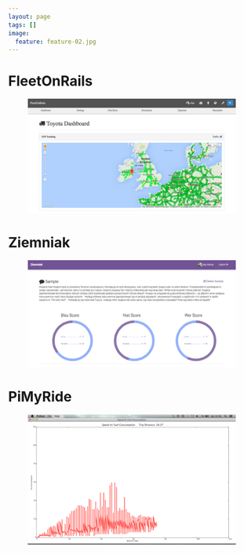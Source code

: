 ```yaml
---
layout: page
tags: []
image:
  feature: feature-02.jpg
---
```


# FleetOnRails
<figure>
	<a href="http://blog.fleetonrails.eu"><img src="/images/portfolio/fleetonrails.png"></a>
</figure>

# Ziemniak
<figure>
	<a href="https://github.com/alankehoe/ziemniak"><img src="/images/portfolio/ziemniak.png"></a>
</figure>

# PiMyRide
<figure>
	<a href="http://pimyride.com"><img src="/images/portfolio/pimyride.png"></a>
</figure>